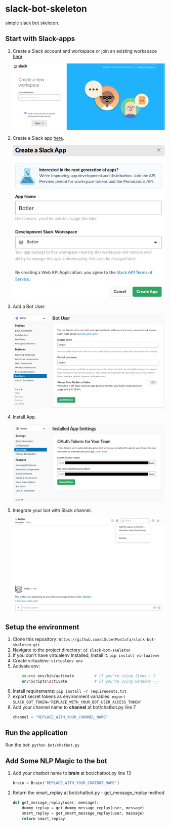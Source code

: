 # slack-bot-skeleton

simple slack bot skeleton.

## Start with Slack-apps

1. Create a Slack account and workspace or join an existing workspace [here](https://slack.com/create).

    ![slack-1.png](assets/slack-1.png?raw=true "screenshot #1: create a Slack workspace")

2. Create a Slack app [here](https://api.slack.com/apps).

    ![slack-2.png](assets/slack-2.png?raw=true "screenshot #2: create a Slack app")

3. Add a Bot User.

    ![slack-3.png](assets/slack-3.png?raw=true "screenshot #3: Add a Bot User")

4. Install App.

    ![slack-4.png](assets/slack-4.png?raw=true "screenshot #4: Install App")

5. Integrate your bot with Slack channel.

    ![slack-5.png](assets/slack-5.png?raw=true "screenshot #5: Integrate your bot with Slack channel")

## Setup the environment

1. Clone this repository: `https://github.com/iSuperMostafa/slack-bot-skeleton.git`
2. Navigate to the project directory: `cd slack-bot-skeleton`
3. If you don't have virtualenv Installed, Install it: `pip install virtualenv`
4. Create virtualenv: `virtualenv env`
5. Activate env:
    ```bash
        source env/bin/activate         # if you're using linux :')
        env\Scripts\activate            # if you're using windows -_-
    ```
6. Install requirements: `pip install -r requirements.txt`
7. export secret tokens as environment variables: `export SLACK_BOT_TOKEN='REPLACE_WITH_YOUR_BOT_USER_ACCESS_TOKEN'`
8. Add your channel name to **channel** at bot/chatbot.py line 7
    ```python
    channel = "REPLACE_WITH_YOUR_CHANNEL_NAME"
    ```

## Run the application

Run the bot: `python bot/chatbot.py`

## Add Some NLP Magic to the bot

1. Add your chatbot name to **brain** at bot/chatbot.py line 13
    ```python
    brain = Brain('REPLACE_WITH_YOUR_CHATBOT_NAME')
    ```

2. Return the smart_replay at bot/chatbot.py - get_message_replay method
    ```python
    def get_message_replay(user, meesage):
        dummy_replay = get_dummy_message_replay(user, message)
        smart_replay = get_smart_message_replay(user, message)
        return smart_replay
    ```